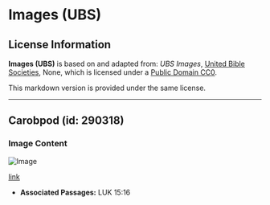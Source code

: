# Images (UBS)

## License Information

**Images (UBS)** is based on and adapted from: _UBS Images_, [United Bible Societies](https://unitedbiblesocieties.org/), None, which is licensed under a [Public Domain CC0](https://creativecommons.org/public-domain/cc0/).

This markdown version is provided under the same license.



--------------------------------

## Carobpod (id: 290318)

### Image Content

![Image](https://cdn.aquifer.bible/aquifer-content/resources/Media/WEB-0111_carobpod.jpg)

[link](https://cdn.aquifer.bible/aquifer-content/resources/Media/WEB-0111_carobpod.jpg)

* **Associated Passages:** LUK 15:16

